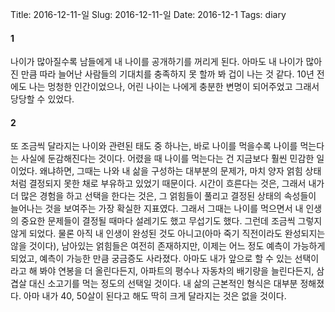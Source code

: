 Title: 2016-12-11-일
Slug: 2016-12-11-일
Date: 2016-12-1
Tags: diary

#### 1
나이가 많아질수록 남들에게 내 나이를 공개하기를 꺼리게 된다. 아마도 내 나이가 많아진 만큼 따라 늘어난 사람들의 기대치를 충족하지 못 할까 봐 겁이 나는 것 같다. 10년 전에도 나는 멍청한 인간이었으나, 어린 나이는 나에게 충분한 변명이 되어주었고 그래서 당당할 수 있었다.

#### 2
또 조금씩 달라지는 나이와 관련된 태도 중 하나는, 바로 나이를 먹을수록 나이를 먹는다는 사실에 둔감해진다는 것이다. 어렸을 때 나이를 먹는다는 건 지금보다 훨씬 민감한 일이었다. 왜냐하면, 그때는 나와 내 삶을 구성하는 대부분의 문제가, 마치 양자 얽힘 상태처럼 결정되지 못한 채로 부유하고 있었기 때문이다. 시간이 흐른다는 것은, 그래서 내가 더 많은 경험을 하고 선택을 한다는 것은, 그 얽힘들이 풀리고 결정된 상태의 속성들이 늘어나는 것을 보여주는 가장 확실한 지표였다. 그래서 그때는 나이를 먹으면서 내 인생의 중요한 문제들이 결정될 때마다 설레기도 했고 무섭기도 했다. 그런데 조금씩 그렇지 않게 되었다. 물론 아직 내 인생이 완성된 것도 아니고(아마 죽기 직전이라도 완성되지는 않을 것이다), 남아있는 얽힘들은 여전히 존재하지만, 이제는 어느 정도 예측이 가능하게 되었고, 예측이 가능한 만큼 궁금증도 사라졌다. 아마도 내가 앞으로 할 수 있는 선택이라고 해 봐야 연봉을 더 올린다든지, 아파트의 평수나 자동차의 배기량을 늘린다든지, 삼겹살 대신 소고기를 먹는 정도의 선택일 것이다. 내 삶의 근본적인 형식은 대부분 정해졌다. 아마 내가 40, 50살이 된다고 해도 딱히 크게 달라지는 것은 없을 것이다.